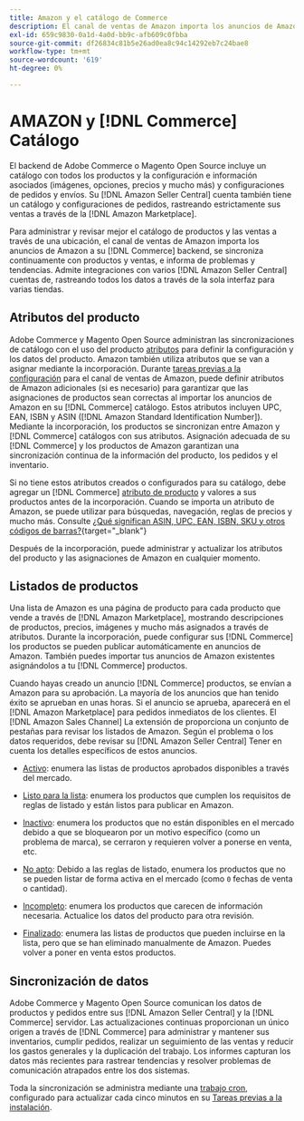 ```yaml
---
title: Amazon y el catálogo de Commerce
description: El canal de ventas de Amazon importa los anuncios de Amazon en el backend de Commerce y se sincroniza continuamente con los productos y las ventas.
exl-id: 659c9830-0a1d-4a0d-bb9c-afb609c0fbba
source-git-commit: df26834c81b5e26ad0ea8c94c14292eb7c24bae8
workflow-type: tm+mt
source-wordcount: '619'
ht-degree: 0%

---
```


# AMAZON y [!DNL Commerce] Catálogo

El backend de Adobe Commerce o Magento Open Source incluye un catálogo con todos los productos y la configuración e información asociados (imágenes, opciones, precios y mucho más) y configuraciones de pedidos y envíos. Su [!DNL Amazon Seller Central] cuenta también tiene un catálogo y configuraciones de pedidos, rastreando estrictamente sus ventas a través de la [!DNL Amazon Marketplace].

Para administrar y revisar mejor el catálogo de productos y las ventas a través de una ubicación, el canal de ventas de Amazon importa los anuncios de Amazon a su [!DNL Commerce] backend, se sincroniza continuamente con productos y ventas, e informa de problemas y tendencias. Admite integraciones con varios [!DNL Amazon Seller Central] cuentas de, rastreando todos los datos a través de la sola interfaz para varias tiendas.

## Atributos del producto

Adobe Commerce y Magento Open Source administran las sincronizaciones de catálogo con el uso del producto [atributos](https://experienceleague.adobe.com/docs/commerce-admin/catalog/product-attributes/product-attributes.html) para definir la configuración y los datos del producto. Amazon también utiliza atributos que se van a asignar mediante la incorporación. Durante [tareas previas a la configuración](./amazon-pre-setup-tasks.md) para el canal de ventas de Amazon, puede definir atributos de Amazon adicionales (si es necesario) para garantizar que las asignaciones de productos sean correctas al importar los anuncios de Amazon en su [!DNL Commerce] catálogo. Estos atributos incluyen UPC, EAN, ISBN y ASIN ([!DNL Amazon Standard Identification Number]). Mediante la incorporación, los productos se sincronizan entre Amazon y [!DNL Commerce] catálogos con sus atributos. Asignación adecuada de su [!DNL Commerce] y los productos de Amazon garantizan una sincronización continua de la información del producto, los pedidos y el inventario.

Si no tiene estos atributos creados o configurados para su catálogo, debe agregar un [!DNL Commerce] [atributo de producto](https://experienceleague.adobe.com/docs/commerce-admin/catalog/product-attributes/product-attributes.html) y valores a sus productos antes de la incorporación. Cuando se importa un atributo de Amazon, se puede utilizar para búsquedas, navegación, reglas de precios y mucho más. Consulte [¿Qué significan ASIN, UPC, EAN, ISBN, SKU y otros códigos de barras?](https://sellerskills.com/multi-channel-operations/what-asin-upc-ean-isbn-sku-and-other-barcodes-mean/#what-is-isbn-number){target="_blank"}

Después de la incorporación, puede administrar y actualizar los atributos del producto y las asignaciones de Amazon en cualquier momento.

## Listados de productos

Una lista de Amazon es una página de producto para cada producto que vende a través de [!DNL Amazon Marketplace], mostrando descripciones de productos, precios, imágenes y mucho más asignados a través de atributos. Durante la incorporación, puede configurar sus [!DNL Commerce] los productos se pueden publicar automáticamente en anuncios de Amazon. También puedes importar tus anuncios de Amazon existentes asignándolos a tu [!DNL Commerce] productos.

Cuando hayas creado un anuncio [!DNL Commerce] productos, se envían a Amazon para su aprobación. La mayoría de los anuncios que han tenido éxito se aprueban en unas horas. Si el anuncio se aprueba, aparecerá en el [!DNL Amazon Marketplace] para pedidos inmediatos de los clientes. El [!DNL Amazon Sales Channel] La extensión de proporciona un conjunto de pestañas para revisar los listados de Amazon. Según el problema o los datos requeridos, debe revisar su [!DNL Amazon Seller Central] Tener en cuenta los detalles específicos de estos anuncios.

- [Activo](./active-listings.md): enumera las listas de productos aprobados disponibles a través del mercado.

- [Listo para la lista](./ready-to-list.md): enumera los productos que cumplen los requisitos de reglas de listado y están listos para publicar en Amazon.

- [Inactivo](./inactive-listings.md): enumera los productos que no están disponibles en el mercado debido a que se bloquearon por un motivo específico (como un problema de marca), se cerraron y requieren volver a ponerse en venta, etc.

- [No apto](./ineligible-listings.md): Debido a las reglas de listado, enumera los productos que no se pueden listar de forma activa en el mercado (como `0` fechas de venta o cantidad).

- [Incompleto](./incomplete-listings.md): enumera los productos que carecen de información necesaria. Actualice los datos del producto para otra revisión.

- [Finalizado](./ended-listings.md): enumera las listas de productos que pueden incluirse en la lista, pero que se han eliminado manualmente de Amazon. Puedes volver a poner en venta estos productos.

## Sincronización de datos

Adobe Commerce y Magento Open Source comunican los datos de productos y pedidos entre sus [!DNL Amazon Seller Central] y la [!DNL Commerce] servidor. Las actualizaciones continuas proporcionan un único origen a través de [!DNL Commerce] para administrar y mantener sus inventarios, cumplir pedidos, realizar un seguimiento de las ventas y reducir los gastos generales y la duplicación del trabajo. Los informes capturan los datos más recientes para rastrear tendencias y resolver problemas de comunicación atrapados entre los dos sistemas.

Toda la sincronización se administra mediante una [trabajo cron](https://experienceleague.adobe.com/docs/commerce-admin/systems/tools/cron.html), configurado para actualizar cada cinco minutos en su [Tareas previas a la instalación](./amazon-pre-setup-tasks.md).
